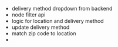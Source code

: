 - delivery method dropdown from backend
- node filter api
- logic for location and delivery method
- update delivery method
- match zip code to location
-